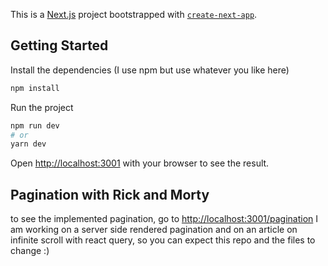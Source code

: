 This is a [Next.js](https://nextjs.org/) project bootstrapped with [`create-next-app`](https://github.com/vercel/next.js/tree/canary/packages/create-next-app).

## Getting Started

Install the dependencies (I use npm but use whatever you like here)

```bash
npm install
```

Run the project

```bash
npm run dev
# or
yarn dev
```

Open [http://localhost:3001](http://localhost:3001) with your browser to see the result.

## Pagination with Rick and Morty

to see the implemented pagination, go to [http://localhost:3001/pagination](http://localhost:3001/pagination)
I am working on a server side rendered pagination and on an article on infinite scroll with react query, so you can expect this repo and the files to change :)
